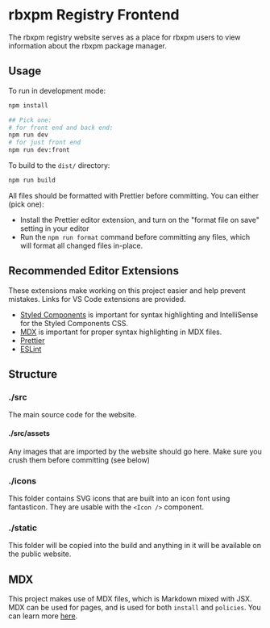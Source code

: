 # rbxpm Registry Frontend

The rbxpm registry website serves as a place for rbxpm users to view information about the rbxpm package manager.

## Usage

To run in development mode:

```bash
npm install

## Pick one:
# for front end and back end:
npm run dev
# for just front end
npm run dev:front
```

To build to the `dist/` directory:

```bash
npm run build
```

All files should be formatted with Prettier before committing. You can either (pick one):

- Install the Prettier editor extension, and turn on the "format file on save" setting in your editor
- Run the `npm run format` command before committing any files, which will format all changed files in-place.

## Recommended Editor Extensions

These extensions make working on this project easier and help prevent mistakes. Links for VS Code extensions are provided.

- [Styled Components](https://marketplace.visualstudio.com/items?itemName=jpoissonnier.vscode-styled-components) is important for syntax highlighting and IntelliSense for the Styled Components CSS.
- [MDX](https://marketplace.visualstudio.com/items?itemName=silvenon.mdx) is important for proper syntax highlighting in MDX files.
- [Prettier](https://marketplace.visualstudio.com/items?itemName=esbenp.prettier-vscode)
- [ESLint](https://marketplace.visualstudio.com/items?itemName=dbaeumer.vscode-eslint)

## Structure

### ./src

The main source code for the website.

#### ./src/assets

Any images that are imported by the website should go here. Make sure you crush them before committing (see below)

### ./icons

This folder contains SVG icons that are built into an icon font using fantasticon. They are usable with the `<Icon />` component.

### ./static

This folder will be copied into the build and anything in it will be available on the public website.

## MDX

This project makes use of MDX files, which is Markdown mixed with JSX. MDX can be used for pages, and is used for both `install` and `policies`. You can learn more [here](https://mdxjs.com/).
